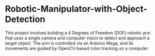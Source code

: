 # Robotic-Manipulator-with-Object-Detection
This project involves building a 4 Degrees of Freedom (DOF) robotic arm that uses a single camera and computer vision to detect and approach a target object. The arm is controlled via an Arduino Mega, and its movements are guided by OpenCV-based color tracking on a computer.
